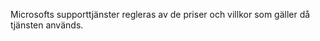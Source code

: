 <Token xmlns:xlink="http://www.w3.org/1999/xlink">Microsofts supporttjänster regleras av de priser och villkor som gäller då tjänsten används.</Token>

<!--HONumber=Jun16_HO4-->


